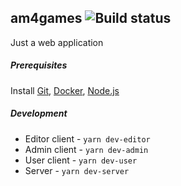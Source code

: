 ## am4games ![Build status](https://travis-ci.com/khajjit/am4games.svg?branch=master)

Just a web application

##### Prerequisites

Install [Git](http://git-scm.com), [Docker](https://www.docker.com), [Node.js](http://nodejs.org)

##### Development

- Editor client - `yarn dev-editor`
- Admin client - `yarn dev-admin`
- User client - `yarn dev-user`
- Server - `yarn dev-server`
